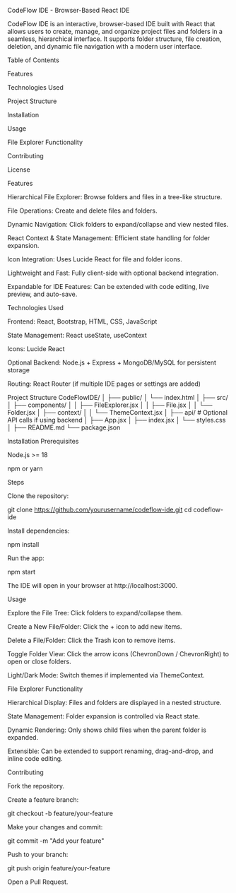 CodeFlow IDE - Browser-Based React IDE

CodeFlow IDE is an interactive, browser-based IDE built with React that allows users to create, manage, and organize project files and folders in a seamless, hierarchical interface. It supports folder structure, file creation, deletion, and dynamic file navigation with a modern user interface.

Table of Contents

Features

Technologies Used

Project Structure

Installation

Usage

File Explorer Functionality

Contributing

License

Features

Hierarchical File Explorer: Browse folders and files in a tree-like structure.

File Operations: Create and delete files and folders.

Dynamic Navigation: Click folders to expand/collapse and view nested files.

React Context & State Management: Efficient state handling for folder expansion.

Icon Integration: Uses Lucide React for file and folder icons.

Lightweight and Fast: Fully client-side with optional backend integration.

Expandable for IDE Features: Can be extended with code editing, live preview, and auto-save.

Technologies Used

Frontend: React, Bootstrap, HTML, CSS, JavaScript

State Management: React useState, useContext

Icons: Lucide React

Optional Backend: Node.js + Express + MongoDB/MySQL for persistent storage

Routing: React Router (if multiple IDE pages or settings are added)

Project Structure
CodeFlowIDE/
│
├── public/
│   └── index.html
│
├── src/
│   ├── components/
│   │   ├── FileExplorer.jsx
│   │   ├── File.jsx
│   │   └── Folder.jsx
│   ├── context/
│   │   └── ThemeContext.jsx
│   ├── api/                # Optional API calls if using backend
│   ├── App.jsx
│   ├── index.jsx
│   └── styles.css
│
├── README.md
└── package.json

Installation
Prerequisites

Node.js >= 18

npm or yarn

Steps

Clone the repository:

git clone https://github.com/yourusername/codeflow-ide.git
cd codeflow-ide


Install dependencies:

npm install


Run the app:

npm start


The IDE will open in your browser at http://localhost:3000.

Usage

Explore the File Tree: Click folders to expand/collapse them.

Create a New File/Folder: Click the + icon to add new items.

Delete a File/Folder: Click the Trash icon to remove items.

Toggle Folder View: Click the arrow icons (ChevronDown / ChevronRight) to open or close folders.

Light/Dark Mode: Switch themes if implemented via ThemeContext.

File Explorer Functionality

Hierarchical Display: Files and folders are displayed in a nested structure.

State Management: Folder expansion is controlled via React state.

Dynamic Rendering: Only shows child files when the parent folder is expanded.

Extensible: Can be extended to support renaming, drag-and-drop, and inline code editing.

Contributing

Fork the repository.

Create a feature branch:

git checkout -b feature/your-feature


Make your changes and commit:

git commit -m "Add your feature"


Push to your branch:

git push origin feature/your-feature


Open a Pull Request.
